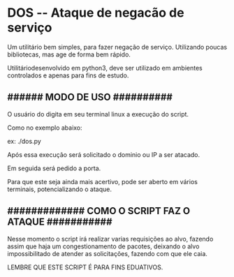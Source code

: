 <h1> DOS -- Ataque de negacão de serviço</h1>
<p>Um utilitário bem simples, para fazer negação de serviço. Utilizando poucas bibliotecas, mas age de forma bem rápido.</p>
<p>Utilitáriodesenvolvido em python3, deve ser utilizado em ambientes controlados e apenas para fins de estudo.</p>

<h2>###### MODO DE USO ##########</h2>
<p>O usuário do digita em seu terminal linux a execução do script.</p>
<p>Como no exemplo abaixo:</p>
  <spam>ex: ./dos.py</spam>
<p>Após essa execução será solicitado o dominio ou IP a ser atacado.</p>
<p>Em seguida será pedido a porta.</p>
<p>Para que este seja ainda mais acertivo, pode ser aberto em vários terminais, potencializando o ataque.</p>
<h2>############# COMO O SCRIPT FAZ O ATAQUE ###########</h2>
<p> Nesse momento o script irá realizar varias requisições ao alvo, fazendo assim que haja um congestionamento de pacotes, deixando o alvo impossibilitado de atender as solicitações, fazendo
com que ele caia.</p>

<spam>LEMBRE QUE ESTE SCRIPT É PARA FINS EDUATIVOS.</spam>


